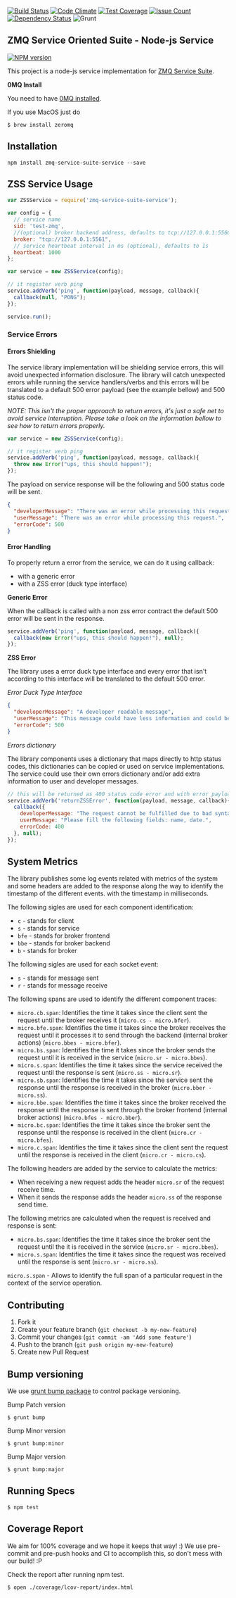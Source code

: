 [![Build Status](https://travis-ci.org/micro-toolkit/zmq-service-suite-service-js.svg?branch=master)](https://travis-ci.org/micro-toolkit/zmq-service-suite-service-js)
[![Code Climate](https://codeclimate.com/github/micro-toolkit/zmq-service-suite-service-js/badges/gpa.svg)](https://codeclimate.com/github/micro-toolkit/zmq-service-suite-service-js)
[![Test Coverage](https://codeclimate.com/github/micro-toolkit/zmq-service-suite-service-js/badges/coverage.svg)](https://codeclimate.com/github/micro-toolkit/zmq-service-suite-service-js/coverage)
[![Issue Count](https://codeclimate.com/github/micro-toolkit/zmq-service-suite-service-js/badges/issue_count.svg)](https://codeclimate.com/github/micro-toolkit/zmq-service-suite-service-js)
[![Dependency Status](https://gemnasium.com/micro-toolkit/zmq-service-suite-service-js.svg)](https://gemnasium.com/micro-toolkit/zmq-service-suite-service-js)
![Grunt](https://cdn.gruntjs.com/builtwith.png)

## ZMQ Service Oriented Suite - Node-js Service

[![NPM version](https://badge.fury.io/js/zmq-service-suite-service.svg)](http://badge.fury.io/js/zmq-service-suite-service)

This project is a node-js service implementation for [ZMQ Service Suite](http://micro-toolkit.github.io/zmq-service-suite-specs/).

**0MQ Install**

You need to have [0MQ installed](http://zeromq.org/area:download).

If you use MacOS just do

    $ brew install zeromq

## Installation

    npm install zmq-service-suite-service --save

## ZSS Service Usage

```javascript
var ZSSService = require('zmq-service-suite-service');

var config = {
  // service name
  sid: 'test-zmq',
  //(optional) broker backend address, defaults to tcp://127.0.0.1:5560
  broker: "tcp://127.0.0.1:5561",
  // service heartbeat interval in ms (optional), defaults to 1s
  heartbeat: 1000
};

var service = new ZSSService(config);

// it register verb ping
service.addVerb('ping', function(payload, message, callback){
  callback(null, "PONG");
});

service.run();

```

### Service Errors

#### Errors Shielding

The service library implementation will be shielding service errors, this will avoid unexpected information disclosure.
The library will catch unexpected errors while running the service handlers/verbs and this errors will be translated to a default 500 error payload (see the example bellow) and 500 status code.

*NOTE: This isn't the proper approach to return errors, it's just a safe net to avoid service interruption. Please take a look on the information bellow to see how to return errors properly.*

```javascript
var service = new ZSSService(config);

// it register verb ping
service.addVerb('ping', function(payload, message, callback){
  throw new Error("ups, this should happen!");
});

```

The payload on service response will be the following and 500 status code will be sent.

```json
{
  "developerMessage": "There was an error while processing this request. There is probably something wrong with the API server.",
  "userMessage": "There was an error while processing this request.",
  "errorCode": 500
}
```

#### Error Handling

To properly return a error from the service, we can do it using callback:
* with a generic error
* with a ZSS error (duck type interface)

**Generic Error**

When the callback is called with a non zss error contract the default 500 error will be sent in the response.

```javascript
service.addVerb('ping', function(payload, message, callback){
  callback(new Error("ups, this should happen!"), null);
});
```

**ZSS Error**

The library uses a error duck type interface and every error that isn't according to this interface will be translated to the default 500 error.

*Error Duck Type Interface*

```json
{
  "developerMessage": "A developer readable message",
  "userMessage": "This message could have less information and could be used for non technical interfaces",
  "errorCode": 500
}
```

*Errors dictionary*

The library components uses a dictionary that maps directly to http status codes, this dictionaries can be copied or used on service implementations. The service could use their own errors dictionary and/or add extra information to user and developer messages.

```javascript
// this will be returned as 400 status code error and with error payload
service.addVerb('returnZSSError', function(payload, message, callback){
  callback({
    developerMessage: "The request cannot be fulfilled due to bad syntax. You are missing the following required fields.",
    userMessage: "Please fill the following fields: name, date.",
    errorCode: 400
  }, null);
});

```

## System Metrics

The library publishes some log events related with metrics of the system and some headers are added to the response along the way to identify the timestamp of the different events. with the timestamp in milliseconds.

The following sigles are used for each component identification:
* `c` - stands for client
* `s` - stands for service
* `bfe` - stands for broker frontend
* `bbe` - stands for broker backend
* `b` - stands for broker

The following sigles are used for each socket event:
* `s` - stands for message sent
* `r` - stands for message receive

The following spans are used to identify the different component traces:

* `micro.cb.span`: Identifies the time it takes since the client sent the request until the broker receives it (`micro.cs - micro.bfer`).
* `micro.bfe.span`: Identifies the time it takes since the broker receives the request until it processes it to send through the backend (internal broker actions) (`micro.bbes - micro.bfer`).
* `micro.bs.span`: Identifies the time it takes since the broker sends the request until it is received in the service (`micro.sr - micro.bbes`).
* `micro.s.span`: Identifies the time it takes since the service received the request until the response is sent (`micro.ss - micro.sr`).
* `micro.sb.span`: Identifies the time it takes since the service sent the response until the response is received in the broker (`micro.bber - micro.ss`).
* `micro.bbe.span`: Identifies the time it takes since the broker received the response until the response is sent through the broker frontend (internal broker actions) (`micro.bfes - micro.bber`).
* `micro.bc.span`: Identifies the time it takes since the broker sent the response until the response is received in the client (`micro.cr - micro.bfes`).
* `micro.c.span`: Identifies the time it takes since the client sent the request until the response is received in the client (`micro.cr - micro.cs`).

The following headers are added by the service to calculate the metrics:

* When receiving a new request adds the header `micro.sr` of the request receive time.
* When it sends the response adds the header `micro.ss` of the response send time.

The following metrics are calculated when the request is received and response is sent:

* `micro.bs.span`: Identifies the time it takes since the broker sent the request until the it is received in the service (`micro.sr - micro.bbes`).
* `micro.s.span`: Identifies the time it takes since the request was received until the response is sent (`micro.sr - micro.ss`).

`micro.s.span` - Allows to identify the full span of a particular request in the context of the service operation.

## Contributing

1. Fork it
2. Create your feature branch (`git checkout -b my-new-feature`)
3. Commit your changes (`git commit -am 'Add some feature'`)
4. Push to the branch (`git push origin my-new-feature`)
5. Create new Pull Request

## Bump versioning

We use [grunt bump package](https://www.npmjs.org/package/grunt-bump) to control package versioning.

Bump Patch version

    $ grunt bump

Bump Minor version

    $ grunt bump:minor

Bump Major version

    $ grunt bump:major

## Running Specs

    $ npm test

## Coverage Report

We aim for 100% coverage and we hope it keeps that way! :)
We use pre-commit and pre-push hooks and CI to accomplish this, so don't mess with our build! :P

Check the report after running npm test.

    $ open ./coverage/lcov-report/index.html
